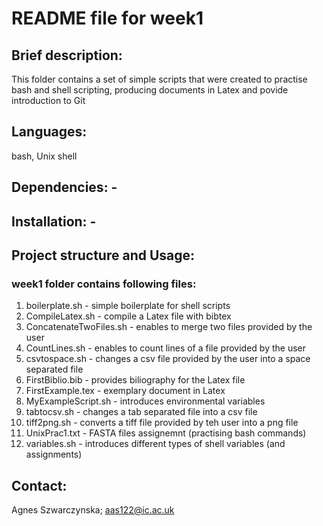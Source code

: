 # README file for week1

## Brief description: 
This folder contains a set of simple scripts that were created to practise bash and shell scripting, producing documents in Latex and povide introduction to Git

## Languages: 
bash, Unix shell

## Dependencies: -

## Installation: -

## Project structure and Usage: 

### week1 folder contains following files:
1) boilerplate.sh - simple boilerplate for shell scripts
2) CompileLatex.sh - compile a Latex file with bibtex
3) ConcatenateTwoFiles.sh - enables to merge two files provided by the user
4) CountLines.sh - enables to count lines of a file provided by the user
5) csvtospace.sh - changes a csv file provided by the user into a space separated file
6) FirstBiblio.bib - provides biliography for the Latex file
7) FirstExample.tex - exemplary document in Latex
8) MyExampleScript.sh - introduces environmental variables
9) tabtocsv.sh - changes a tab separated file into a csv file
10) tiff2png.sh - converts a tiff file provided by teh user into a png file
11) UnixPrac1.txt - FASTA files assignemnt (practising bash commands)
12) variables.sh - introduces different types of shell variables (and assignments)

## Contact: 
Agnes Szwarczynska; aas122@ic.ac.uk